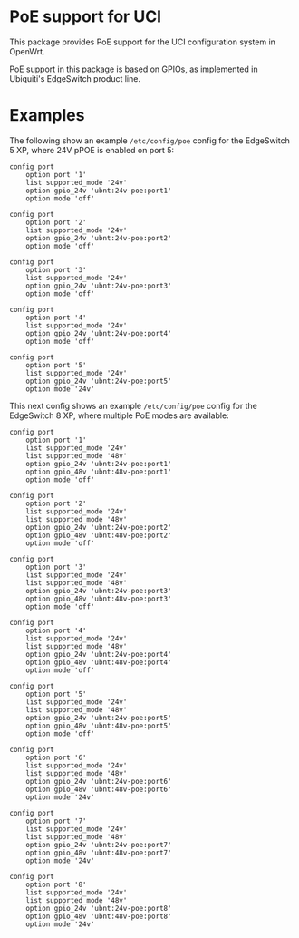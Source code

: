 PoE support for UCI
===================

This package provides PoE support for the UCI configuration system in OpenWrt.

PoE support in this package is based on GPIOs, as implemented in Ubiquiti's EdgeSwitch product line.


# Examples

The following show an example `/etc/config/poe` config for the EdgeSwitch 5 XP, where 24V pPOE is enabled on port 5:

```
config port
	option port '1'
	list supported_mode '24v'
	option gpio_24v 'ubnt:24v-poe:port1'
	option mode 'off'

config port
	option port '2'
	list supported_mode '24v'
	option gpio_24v 'ubnt:24v-poe:port2'
	option mode 'off'

config port
	option port '3'
	list supported_mode '24v'
	option gpio_24v 'ubnt:24v-poe:port3'
	option mode 'off'

config port
	option port '4'
	list supported_mode '24v'
	option gpio_24v 'ubnt:24v-poe:port4'
	option mode 'off'

config port
	option port '5'
	list supported_mode '24v'
	option gpio_24v 'ubnt:24v-poe:port5'
	option mode '24v'
```




This next config shows an example `/etc/config/poe` config for the EdgeSwitch 8 XP, where multiple PoE modes are available:

```
config port
	option port '1'
	list supported_mode '24v'
	list supported_mode '48v'
	option gpio_24v 'ubnt:24v-poe:port1'
	option gpio_48v 'ubnt:48v-poe:port1'
	option mode 'off'

config port
	option port '2'
	list supported_mode '24v'
	list supported_mode '48v'
	option gpio_24v 'ubnt:24v-poe:port2'
	option gpio_48v 'ubnt:48v-poe:port2'
	option mode 'off'

config port
	option port '3'
	list supported_mode '24v'
	list supported_mode '48v'
	option gpio_24v 'ubnt:24v-poe:port3'
	option gpio_48v 'ubnt:48v-poe:port3'
	option mode 'off'

config port
	option port '4'
	list supported_mode '24v'
	list supported_mode '48v'
	option gpio_24v 'ubnt:24v-poe:port4'
	option gpio_48v 'ubnt:48v-poe:port4'
	option mode 'off'

config port
	option port '5'
	list supported_mode '24v'
	list supported_mode '48v'
	option gpio_24v 'ubnt:24v-poe:port5'
	option gpio_48v 'ubnt:48v-poe:port5'
	option mode 'off'

config port
	option port '6'
	list supported_mode '24v'
	list supported_mode '48v'
	option gpio_24v 'ubnt:24v-poe:port6'
	option gpio_48v 'ubnt:48v-poe:port6'
	option mode '24v'

config port
	option port '7'
	list supported_mode '24v'
	list supported_mode '48v'
	option gpio_24v 'ubnt:24v-poe:port7'
	option gpio_48v 'ubnt:48v-poe:port7'
	option mode '24v'

config port
	option port '8'
	list supported_mode '24v'
	list supported_mode '48v'
	option gpio_24v 'ubnt:24v-poe:port8'
	option gpio_48v 'ubnt:48v-poe:port8'
	option mode '24v'
```
